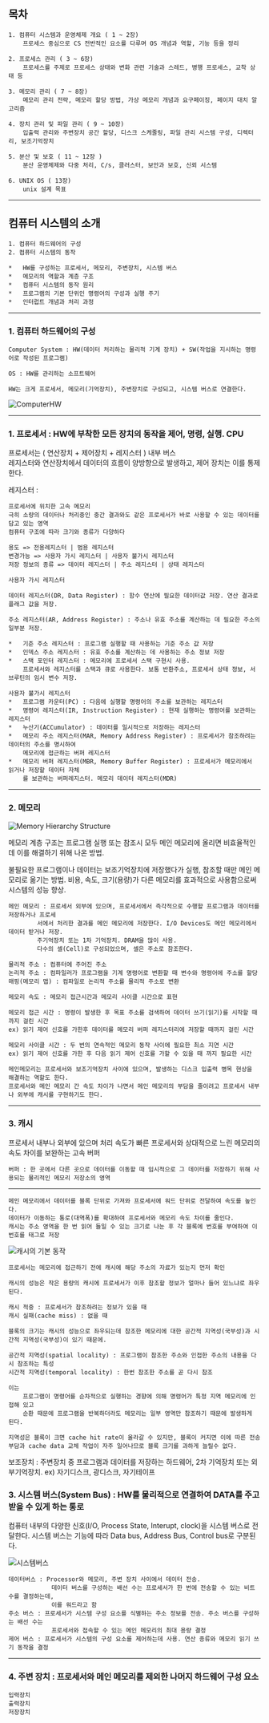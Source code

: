 ## 목차
    1. 컴퓨터 시스템과 운영체제 개요 ( 1 ~ 2장)
        프로세스 중심으로 CS 전반적인 요소를 다루며 OS 개념과 역할, 기능 등을 정리

    2. 프로세스 관리 ( 3 ~ 6장)
        프로세스를 주제로 프로세스 상태와 변화 관련 기술과 스레드, 병행 프로세스, 교착 상태 등

    3. 메모리 관리 ( 7 ~ 8장)
        메모리 관리 전략, 메모리 할당 방법, 가상 메모리 개념과 요구페이징, 페이지 대치 알고리즘

    4. 장치 관리 및 파일 관리 ( 9 ~ 10장)
        입출력 관리와 주변장치 공간 할당, 디스크 스케줄링, 파일 관리 시스템 구성, 디렉터리, 보조기억장치

    5. 분산 및 보호 ( 11 ~ 12장 )
        분산 운영체제와 다중 처리, C/s, 클러스터, 보안과 보호, 신뢰 시스템

    6. UNIX OS ( 13장)
        unix 설계 목표

***
## 컴퓨터 시스템의 소개
    1. 컴퓨터 하드웨어의 구성
    2. 컴퓨터 시스템의 동작

    *   HW를 구성하는 프로세서, 메모리, 주변장치, 시스템 버스
    *   메모리의 역할과 계층 구조
    *   컴퓨터 시스템의 동작 원리
    *   프로그램의 기본 단위인 명령어의 구성과 실행 주기
    *   인터럽트 개념과 처리 과정
***
### 1. 컴퓨터 하드웨어의 구성
    Computer System : HW(데이터 처리하는 물리적 기계 장치) + SW(작업을 지시하는 명령어로 작성된 프로그램)

    OS : HW를 관리하는 소프트웨어

    HW는 크게 프로세서, 메모리(기억장치), 주변장치로 구성되고, 시스템 버스로 연결한다.


![ComputerHW](https://t1.daumcdn.net/cfile/tistory/99B94A505B552F3834)

***
### 1. 프로세서 : HW에 부착한 모든 장치의 동작을 제어, 명령, 실행. CPU
프로세서는 ( 연산장치 + 제어장치 + 레지스터 ) 내부 버스  
레지스터와 연산장치에서 데이터의 흐름이 양방향으로 발생하고, 제어 장치는 이를 
통제한다.

레지스터 :  

    프로세서에 위치한 고속 메모리 
    극히 소량의 데이터나 처리중인 중간 결과와도 같은 프로세서가 바로 사용할 수 있는 데이터를 담고 있는 영역
    컴퓨터 구조에 따라 크기와 종류가 다양하다

    용도 => 전용레지스터 | 범용 레지스터  
    변경가능 => 사용자 가시 레지스터 | 사용자 불가시 레지스터  
    저장 정보의 종류 => 데이터 레지스터 | 주소 레지스터 | 상태 레지스터

    사용자 가시 레지스터

    데이터 레지스터(DR, Data Register) : 함수 연산에 필요한 데이터값 저장. 연산 결과로 플래그 값을 저장.

    주소 레지스터(AR, Address Register) : 주소나 유효 주소를 계산하는 데 필요한 주소의 일부분 저장.

    *   기준 주소 레지스터 : 프로그램 실행할 때 사용하는 기준 주소 값 저장
    *   인덱스 주소 레지스터 : 유효 주소를 계산하는 데 사용하는 주소 정보 저장
    *   스택 포인터 레지스터 : 메모리에 프로세서 스택 구현시 사용. 
        프로세서와 레지스터를 스택과 큐로 사용한다. 보통 반환주소, 프로세서 상태 정보, 서브루틴의 임시 변수 저장.

    사용자 불가시 레지스터
    *   프로그램 카운터(PC) : 다음에 실행할 명령어의 주소를 보관하는 레지스터
    *   명령어 레지스터(IR, Instruction Register) : 현재 실행하는 명령어를 보관하는 레지스터
    *   누산기(ACCumulator) : 데이터를 일시적으로 저장하는 레지스터
    *   메모리 주소 레지스터(MAR, Memory Address Register) : 프로세서가 참조하려는 데이터의 주소를 명시하여
        메모리에 접근하는 버퍼 레지스터
    *   메모리 버퍼 레지스터(MBR, Memory Buffer Register) : 프로세서가 메모리에서 읽거나 저장할 데이터 자체
        를 보관하는 버퍼레지스터. 메모리 데이터 레지스터(MDR)
***
### 2. 메모리
![Memory Hierarchy Structure](https://t1.daumcdn.net/cfile/tistory/23721C4A590C5A7425)

메모리 계층 구조는 프로그램 실행 또는 참조시 모두 메인 메모리에 올리면 비효율적인데 이를 해결하기 위해 나온 방법.

불필요한 프로그램이나 데이터는 보조기억장치에 저장했다가 실행, 참조할 때만 메인 메모리로 옮기는 방법. 비용, 속도, 크기(용량)가 다른 메모리를 효과적으로 사용함으로써 시스템의 성능 향상.

    메인 메모리 : 프로세서 외부에 있으며, 프로세서에서 즉각적으로 수행할 프로그램과 데이터를 저장하거나 프로세
            서에서 처리한 결과를 메인 메모리에 저장한다. I/O Devices도 메인 메모리에서 데이터 받거나 저장.
            주기억장치 또는 1차 기억장치. DRAM을 많이 사용.
            다수의 셀(Cell)로 구성되었으며, 셀은 주소로 참조한다.

    물리적 주소 : 컴퓨터에 주어진 주소
    논리적 주소 : 컴파일러가 프로그램을 기계 명령어로 변환할 때 변수와 명령어에 주소를 할당
    매핑(메모리 맵) : 컴파일로 논리적 주소를 물리적 주소로 변환

    메모리 속도 : 메모리 접근시간과 메모리 사이클 시간으로 표현

    메모리 접근 시간 : 명령이 발생한 후 목표 주소를 검색하여 데이터 쓰기(읽기)를 시작할 때 까지 걸린 시간
    ex) 읽기 제어 신호를 가한후 데이터를 메모리 버퍼 레지스터리에 저장할 때까지 걸린 시간

    메모리 사이클 시간 : 두 번의 연속적인 메모리 동작 사이에 필요한 최소 지연 시간
    ex) 읽기 제어 신호를 가한 후 다음 읽기 제어 신호를 가할 수 있을 때 까지 필요한 시간

    메인메모리는 프로세서와 보조기억장치 사이에 있으며, 발생하는 디스크 입출력 병목 현상을 해결하는 역할도 한다.
    프로세서와 메인 메모리 간 속도 차이가 나면서 메인 메모리의 부담을 줄이려고 프로세서 내부나 외부에 캐시를 구현하기도 한다.
***
### 3. 캐시
프로세서 내부나 외부에 있으며 처리 속도가 빠른 프로세서와 상대적으로 느린 메모리의 속도 차이를 보완하는 고속 버퍼

    버퍼 : 한 곳에서 다른 곳으로 데이터를 이동할 때 임시적으로 그 데이터를 저장하기 위해 사용되는 물리적인 메모리 저장소의 영역
***
    메인 메모리에서 데이터를 블록 단위로 가져와 프로세서에 워드 단위로 전달하여 속도를 높인다.  
    데이터가 이동하는 통로(대역폭)를 확대하여 프로세서와 메모리 속도 차이를 줄인다.
    캐시는 주소 영역을 한 번 읽어 들일 수 있는 크기로 나눈 후 각 블록에 번호를 부여하여 이 번호를 태그로 저장

![캐시의 기본 동작](https://t1.daumcdn.net/cfile/tistory/276414365645CAF704)
    
    프로세서는 메모리에 접근하기 전에 캐시에 해당 주소의 자료가 있는지 먼저 확인

    캐시의 성능은 작은 용량의 캐시에 프로세서가 이후 참조할 정보가 얼마나 들어 있느냐로 좌우된다.

    캐시 적중 : 프로세서가 참조하려는 정보가 있을 때
    캐시 실패(cache miss) : 없을 때

    블록의 크기는 캐시의 성능으로 좌우되는데 참조한 메모리에 대한 공간적 지역성(국부성)과 시간적 지역성(국부성)이 있기 때문에.

    공간적 지역성(spatial locality) : 프로그램이 참조한 주소와 인접한 주소의 내용을 다시 참조하는 특성
    시간적 지역성(temporal locality) : 한번 참조한 주소를 곧 다시 참조

    이는
        프로그램이 명령어를 순차적으로 실행하는 경향에 의해 명령어가 특정 지역 메모리에 인접해 있고
        순환 때문에 프로그램을 반복하더라도 메모리는 일부 영역만 참조하기 때문에 발생하게 된다.

    지역성은 블록이 크면 cache hit rate이 올라갈 수 있지만, 블록이 커지면 이에 따른 전송 부담과 cache data 교체 작업이 자주 일어나므로 블록 크기를 과하게 늘릴수 없다.

보조장치 : 주변장치 중 프로그램과 데이터를 저장하는 하드웨어, 2차 기억장치 또는 외부기억장치.
ex) 자기디스크, 광디스크, 자기테이프

### 3. 시스템 버스(System Bus) : HW를 물리적으로 연결하여 DATA를 주고받을 수 있게 하는 통로
컴퓨터 내부의 다양한 신호(I/O, Process State, Interupt, clock)을 시스템 버스로 전달한다.
시스템 버스는 기능에 따라 Data bus, Address Bus, Control bus로 구분된다.

![시스템버스](https://upload.wikimedia.org/wikipedia/commons/thumb/6/68/Computer_system_bus.svg/350px-Computer_system_bus.svg.png)

    데이터버스 : Processor와 메모리, 주변 장치 사이에서 데이터 전송.
                데이터 버스를 구성하는 배선 수는 프로세서가 한 번에 전송할 수 있는 비트 수를 결정하는데,
                이를 워드라고 함
    주소 버스 : 프로세서가 시스템 구성 요소를 식별하는 주소 정보를 전송. 주소 버스를 구성하는 배선 수는 
                프로세서와 접속할 수 있는 메인 메모리의 최대 용량 결정
    제어 버스 : 프로세서가 시스템의 구성 요소를 제어하는데 사용. 연산 종류와 메모리 읽기 쓰기 동작을 결정

***
### 4. 주변 장치 : 프로세서와 메인 메모리를 제외한 나머지 하드웨어 구성 요소
    입력장치
    출력장치
    저장장치